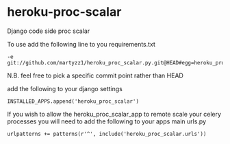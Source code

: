 heroku-proc-scalar
==================

Django code side proc scalar

To use add the following line to you requirements.txt

    -e git://github.com/martyzz1/heroku_proc_scalar.py.git@HEAD#egg=heroku_proc_scalar

N.B. feel free to pick a specific commit point rather than HEAD


add the following to your django settings

    INSTALLED_APPS.append('heroku_proc_scalar')

If you wish to allow the heroku_proc_scalar_app to remote scale your celery processes you will need to add the following to your apps main urls.py

    urlpatterns += patterns(r'^', include('heroku_proc_scalar.urls'))

